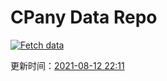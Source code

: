 # CPany Data Repo

[![Fetch data](https://github.com/yjl9903/CPany/actions/workflows/fetch.yml/badge.svg)](https://github.com/yjl9903/CPany/actions/workflows/fetch.yml)

<!-- START_SECTION: update_time -->
更新时间：[2021-08-12 22:11](https://www.timeanddate.com/worldclock/fixedtime.html?msg=Fetch+data&iso=20210812T221145&p1=237)
<!-- END_SECTION: update_time -->
